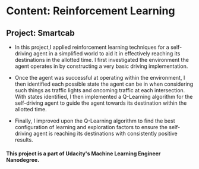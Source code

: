 #  Content: Reinforcement Learning
## Project: Smartcab

* In this project,I applied reinforcement learning techniques for a self-driving agent in a simplified world to aid it in effectively reaching its destinations in the allotted time. I first investigated the environment the agent operates in by constructing a very basic driving implementation. 

* Once the agent was successful at operating within the environment, I then  identified each possible state the agent can be in when considering such things as traffic lights and oncoming traffic at each intersection. With states identified, I then implemented a Q-Learning algorithm for the self-driving agent to guide the agent towards its destination within the allotted time.

* Finally, I improved upon the Q-Learning algorithm to find the best configuration of learning and exploration factors to ensure the self-driving agent is reaching its destinations with consistently positive results.

#### This project is a part of Udacity's Machine Learning Engineer Nanodegree.
